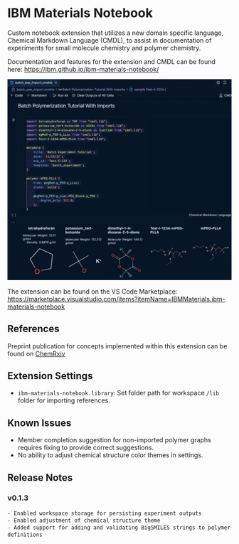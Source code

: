 # IBM Materials Notebook

Custom notebook extension that utilizes a new domain specific language, Chemical Markdown Language (CMDL), to assist in documentation of experiments for small molecule chemistry and polymer chemistry.

Documentation and features for the extension and CMDL can be found here: https://ibm.github.io/ibm-materials-notebook/

![Notebook Screenshot](apps/docs/docs/.vuepress/public/images/notebook_screenshot.png)

The extension can be found on the VS Code Marketplace: https://marketplace.visualstudio.com/items?itemName=IBMMaterials.ibm-materials-notebook

## References

Preprint publication for concepts implemented within this extension can be found on [ChemRxiv](https://chemrxiv.org/engage/chemrxiv/article-details/62b60865e84dd185e60214af)

## Extension Settings

- `ibm-materials-notebook.library`: Set folder path for workspace `/lib` folder for importing references.

## Known Issues

- Member completion suggestion for non-imported polymer graphs requires fixing to provide correct suggestions.
- No ability to adjust chemical structure color themes in settings.

## Release Notes

### v0.1.3

    - Enabled workspace storage for persisting experiment outputs
    - Enabled adjustment of chemical structure theme
    - Added support for adding and validating BigSMILES strings to polymer definitions
